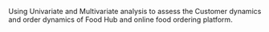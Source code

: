 Using Univariate and Multivariate analysis to assess the Customer dynamics and order dynamics of Food Hub and online food ordering platform. 
